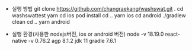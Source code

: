 - 실행 방법
  git clone https://github.com/changraekang/washswat.git .
  cd washswattest
  yarn
  cd ios
  pod install
  cd ..
  yarn ios
  cd android
  ./gradlew clean
  cd ..
  yarn android

- 실행 환경(사용한 nodejs버전, ios or android 버전)
  node -v 18.19.0
  react-native -v 0.76.2
  agp 8.1.2
  jdk 11
  gradle 7.6.1

